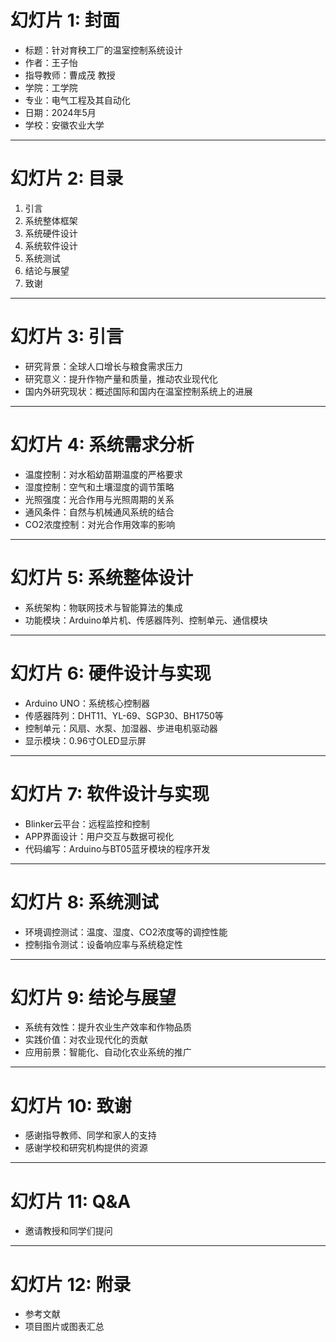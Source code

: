 # 幻灯片 1: 封面
- 标题：针对育秧工厂的温室控制系统设计
- 作者：王子怡
- 指导教师：曹成茂 教授
- 学院：工学院
- 专业：电气工程及其自动化
- 日期：2024年5月
- 学校：安徽农业大学

---

# 幻灯片 2: 目录
1. 引言
2. 系统整体框架
3. 系统硬件设计
4. 系统软件设计
5. 系统测试
6. 结论与展望
7. 致谢

---

# 幻灯片 3: 引言
- 研究背景：全球人口增长与粮食需求压力
- 研究意义：提升作物产量和质量，推动农业现代化
- 国内外研究现状：概述国际和国内在温室控制系统上的进展

---

# 幻灯片 4: 系统需求分析
- 温度控制：对水稻幼苗期温度的严格要求
- 湿度控制：空气和土壤湿度的调节策略
- 光照强度：光合作用与光照周期的关系
- 通风条件：自然与机械通风系统的结合
- CO2浓度控制：对光合作用效率的影响

---

# 幻灯片 5: 系统整体设计
- 系统架构：物联网技术与智能算法的集成
- 功能模块：Arduino单片机、传感器阵列、控制单元、通信模块

---

# 幻灯片 6: 硬件设计与实现
- Arduino UNO：系统核心控制器
- 传感器阵列：DHT11、YL-69、SGP30、BH1750等
- 控制单元：风扇、水泵、加湿器、步进电机驱动器
- 显示模块：0.96寸OLED显示屏

---

# 幻灯片 7: 软件设计与实现
- Blinker云平台：远程监控和控制
- APP界面设计：用户交互与数据可视化
- 代码编写：Arduino与BT05蓝牙模块的程序开发

---

# 幻灯片 8: 系统测试
- 环境调控测试：温度、湿度、CO2浓度等的调控性能
- 控制指令测试：设备响应率与系统稳定性

---

# 幻灯片 9: 结论与展望
- 系统有效性：提升农业生产效率和作物品质
- 实践价值：对农业现代化的贡献
- 应用前景：智能化、自动化农业系统的推广

---

# 幻灯片 10: 致谢
- 感谢指导教师、同学和家人的支持
- 感谢学校和研究机构提供的资源

---

# 幻灯片 11: Q&A
- 邀请教授和同学们提问

---

# 幻灯片 12: 附录
- 参考文献
- 项目图片或图表汇总

